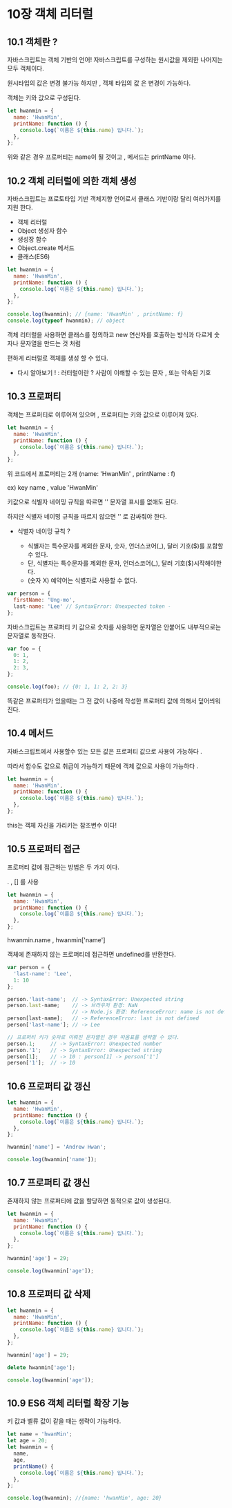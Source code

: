 # 10장 객체 리터럴

## 10.1 객체란 ?

자바스크립트는 객체 기반의 언어!
자바스크립트를 구성하는 원시값을 제외한 나머지는 모두 객체이다.

원시타입의 값은 변경 불가능 하지만 , 객체 타입의 값 은 변경이 가능하다.

객체는 키와 값으로 구성된다.

```javascript
let hwanmin = {
  name: 'HwanMin',
  printName: function () {
    console.log(`이름은 ${this.name} 입니다.`);
  },
};
```

위와 같은 경우 프로퍼티는 name이 될 것이고 , 메서드는 printName 이다.

## 10.2 객체 리터럴에 의한 객체 생성

자바스크립트는 프로토타입 기반 객체지향 언어로서 클래스 기반이랑 달리 여러가지를 지원 한다.

- 객체 리터럴
- Object 생성자 함수
- 생성장 함수
- Object.create 메서드
- 클래스(ES6)

```javascript
let hwanmin = {
  name: 'HwanMin',
  printName: function () {
    console.log(`이름은 ${this.name} 입니다.`);
  },
};

console.log(hwanmin); // {name: 'HwanMin' , printName: f}
console.log(typeof hwanmin); // object
```

객체 리터럴을 사용하면 클래스를 정의하고 new 연산자를 호출하는 방식과 다르게 숫자나 문자열을 만드는 것 처럼

편하게 리터럴로 객체를 생성 할 수 있다.

- 다시 알아보기 ! : 러터럴이란 ? 사람이 이해할 수 있는 문자 , 또는 약속된 기호

## 10.3 프로퍼티

객체는 프로퍼티로 이루어져 있으며 , 프로퍼티는 키와 값으로 이루어져 있다.

```javascript
let hwanmin = {
  name: 'HwanMin',
  printName: function () {
    console.log(`이름은 ${this.name} 입니다.`);
  },
};
```

위 코드에서 프로퍼티는 2개 (name: 'HwanMin' , printName : f)

ex) key name , value 'HwanMin'

키값으로 식별자 네이밍 규칙을 따르면 '' 문자열 표시를 없애도 된다.

하지만 식별자 네이밍 규칙을 따르지 않으면 '' 로 감싸줘야 한다.

- 식별자 네이밍 규칙 ?

  - 식별자는 특수문자를 제외한 문자, 숫자, 언더스코어(\_), 달러 기호($)를 포함할 수 있다.
  - 단, 식별자는 특수문자를 제외한 문자, 언더스코어(\_), 달러 기호($)시작해야한다.
  - (숫자 X) 예약어는 식별자로 사용할 수 없다.

```javascript
var person = {
  firstName: 'Ung-mo',
  last-name: 'Lee' // SyntaxError: Unexpected token -
};
```

자바스크립트는 프로퍼티 키 값으로 숫자를 사용하면 문자열은 안붙어도 내부적으로는 문자열로 동작한다.

```javascript
var foo = {
  0: 1,
  1: 2,
  2: 3,
};

console.log(foo); // {0: 1, 1: 2, 2: 3}
```

똑같은 프로퍼티가 있을때는 그 전 값이 나중에 작성한 프로퍼티 값에 의해서 덮어씌워진다.

## 10.4 메서드

자바스크립트에서 사용할수 있는 모든 값은 프로퍼티 값으로 사용이 가능하다 .

따라서 함수도 값으로 취급이 가능하기 때문에 객체 값으로 사용이 가능하다 .

```javascript
let hwanmin = {
  name: 'HwanMin',
  printName: function () {
    console.log(`이름은 ${this.name} 입니다.`);
  },
};
```

this는 객체 자신을 가리키는 참조변수 이다!

## 10.5 프로퍼티 접근

프로퍼티 값에 접근하는 방법은 두 가지 이다.

. , [] 를 사용

```javascript
let hwanmin = {
  name: 'HwanMin',
  printName: function () {
    console.log(`이름은 ${this.name} 입니다.`);
  },
};
```

hwanmin.name , hwanmin['name']

객체에 존재하지 않는 프로퍼티데 접근하면 undefined를 반환한다.

```javascript
var person = {
  'last-name': 'Lee',
  1: 10
};

person.'last-name';  // -> SyntaxError: Unexpected string
person.last-name;    // -> 브라우저 환경: NaN
                     // -> Node.js 환경: ReferenceError: name is not defined
person[last-name];   // -> ReferenceError: last is not defined
person['last-name']; // -> Lee

// 프로퍼티 키가 숫자로 이뤄진 문자열인 경우 따옴표를 생략할 수 있다.
person.1;     // -> SyntaxError: Unexpected number
person.'1';   // -> SyntaxError: Unexpected string
person[1];    // -> 10 : person[1] -> person['1']
person['1'];  // -> 10

```

## 10.6 프로퍼티 값 갱신

```javascript
let hwanmin = {
  name: 'HwanMin',
  printName: function () {
    console.log(`이름은 ${this.name} 입니다.`);
  },
};

hwanmin['name'] = 'Andrew Hwan';

console.log(hwanmin['name']);
```

## 10.7 프로퍼티 값 갱신

존재하지 않는 프로퍼티에 값을 할당하면 동적으로 값이 생성된다.

```javascript
let hwanmin = {
  name: 'HwanMin',
  printName: function () {
    console.log(`이름은 ${this.name} 입니다.`);
  },
};

hwanmin['age'] = 29;

console.log(hwanmin['age']);
```

## 10.8 프로퍼티 값 삭제

```javascript
let hwanmin = {
  name: 'HwanMin',
  printName: function () {
    console.log(`이름은 ${this.name} 입니다.`);
  },
};

hwanmin['age'] = 29;

delete hwanmin['age'];

console.log(hwanmin['age']);
```

## 10.9 ES6 객체 리터럴 확장 기능

키 값과 벨류 값이 같을 때는 생략이 가능하다.

```javascript
let name = 'hwanMin';
let age = 20;
let hwanmin = {
  name,
  age,
  printName() {
    console.log(`이름은 ${this.name} 입니다.`);
  },
};

console.log(hwanmin); //{name: 'hwanMin', age: 20}
```
